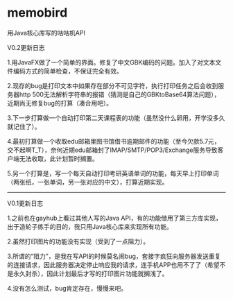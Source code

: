 # memobird
用Java核心库写的咕咕机API

V0.2更新日志

1.用JavaFX做了一个简单的界面。修复了中文GBK编码的问题。加入了对文本文件编码方式的简单检查，不保证完全有效。

2.现存的bug是打印文本中如果存在部分不可见字符，执行打印任务之后会收到服务器http 500无法解析字符串的报错（猜测是自己的GBKtoBase64算法问题），近期尚无修复bug的打算（凑合用吧）。

3.下一步打算做一个自动打印第二天课程表的功能（虽然没什么卵用，开学没多久就记住了）。

4.最初打算做一个收取edu邮箱里图书馆借书逾期邮件的功能（至今欠款5.7元，交不起啊T_T），奈何近期edu邮箱封了IMAP/SMTP/POP3/Exchange服务导致客户端无法收取，此计划暂时搁置。

5.另一个打算是，写一个每天自动打印考研英语单词的功能，每天早上打印单词（两张纸，一张单词，另一张对应的中文），打算近期实现。

-------------------------------------------------------------------------------------------------------------------------------------------
V0.1更新日志

1.之前也在gayhub上看过其他人写的Java API，有的功能借用了第三方库实现，出于造轮子练手的目的，我只用Java核心库来实现所有功能。

2.虽然打印图片的功能没有实现（受到了一点阻力）。

3.所谓的“阻力”，是我在写API的时候莫名闹bug，套接字疯狂向服务器发送重复的连接请求，因此服务器决定停止响应我的请求，连手机APP也用不了了（希望不是永久封杀），因此计划最后才写的打印图片功能就搁浅了。

4.没有怎么测试，bug肯定存在，慢慢来吧。
